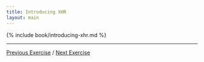 ```yaml
---
title: Introducing XHR
layout: main
---
```


{% include book/introducing-xhr.md %}

---

[Previous Exercise](ex18.html) / [Next Exercise](ex20.html)